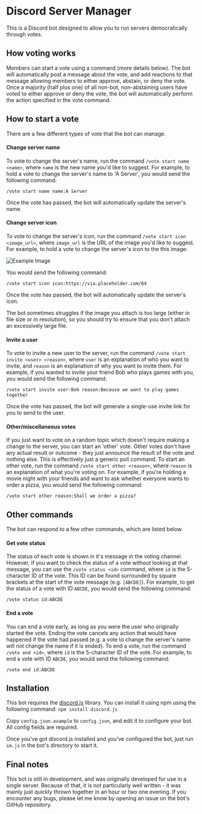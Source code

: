 # Discord Server Manager

This is a Discord bot designed to allow you to run servers democratically through votes.

## How voting works
Members can start a vote using a command (more details below). The bot will automatically post a message about the vote, and add reactions to that message allowing members to either approve, abstain, or deny the vote. Once a majority (half plus one) of all non-bot, non-abstaining users have voted to either approve or deny the vote, the bot will automatically perform the action specified in the vote command.

## How to start a vote
There are a few different types of vote that the bot can manage.

#### Change server name
To vote to change the server's name, run the command `/vote start name <name>`, where `name` is the new name you'd like to suggest. For example, to hold a vote to change the server's name to 'A Server', you would send the following command:

```/vote start name name:A Server```

Once the vote has passed, the bot will automatically update the server's name.

#### Change server icon
To vote to change the server's icon, run the command `/vote start icon <image_url>`, where `image_url` is the URL of the image you'd like to suggest. For example, to hold a vote to change the server's icon to the this image:

![Example Image](https://via.placeholder.com/64)

You would send the following command:

```/vote start icon icon:https://via.placeholder.com/64```

Once the vote has passed, the bot will automatically update the server's icon.

The bot sometimes struggles if the image you attach is too large (either in file size or in resolution), so you should try to ensure that you don't attach an excessively large file.

#### Invite a user
To vote to invite a new user to the server, run the command `/vote start invite <user> <reason>`, where `user` is an explanation of who you want to invite, and `reason` is an explanation of why you want to invite them. For example, if you wanted to invite your friend Bob who plays games with you, you would send the following command:

```/vote start invite user:Bob reason:Because we want to play games together```

Once the vote has passed, the bot will generate a single-use invite link for you to send to the user.

#### Other/miscellaneous votes
If you just want to vote on a random topic which doesn't require making a change to the server, you can start an 'other' vote. Other votes don't have any actual result or outcome - they just announce the result of the vote and nothing else. This is effectively just a generic poll command. To start an other vote, run the command `/vote start other <reason>`, where `reason` is an explanation of what you're voting on. For example, if you're holding a movie night with your friends and want to ask whether everyone wants to order a pizza, you would send the following command:

```/vote start other reason:Shall we order a pizza?```

## Other commands
The bot can respond to a few other commands, which are listed below.

#### Get vote status
The status of each vote is shown in it's message in the voting channel. However, if you want to check the status of a vote without looking at that message, you can use the `/vote status <id>` command, where `id` is the 5-character ID of the vote. This ID can be found surrounded by square brackets at the start of the vote message (e.g. `[ABCDE]`). For example, to get the status of a vote with ID `ABCDE`, you would send the following command:

```/vote status id:ABCDE```

#### End a vote
You can end a vote early, as long as you were the user who originally started the vote. Ending the vote cancels any action that would have happened if the vote had passed (e.g. a vote to change the server's name will not change the name if it is ended). To end a vote, run the command `/vote end <id>`, where `id` is the 5-character ID of the vote. For example, to end a vote with ID `ABCDE`, you would send the following command:

```/vote end id:ABCDE```


## Installation
This bot requires the [discord.js](https://discord.js.org/) library. You can install it using npm using the following command: `npm install discord.js`

Copy `config.json.example` to `config.json`, and edit it to configure your bot. All config fields are required.

Once you've got discord.js installed and you've configured the bot, just run `sm.js` in the bot's directory to start it.

## Final notes
This bot is still in development, and was originally developed for use in a single server. Because of that, it is not particularly well written - it was mainly just quickly thrown together in an hour or two one evening. If you encounter any bugs, please let me know by opening an issue on the bot's GitHub repository.
